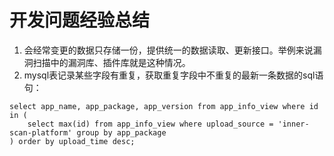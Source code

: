 开发问题经验总结
===
1. 会经常变更的数据只存储一份，提供统一的数据读取、更新接口。举例来说漏洞扫描中的漏洞库、插件库就是这种情况。
2. mysql表记录某些字段有重复，获取重复字段中不重复的最新一条数据的sql语句：
```
select app_name, app_package, app_version from app_info_view where id in (
    select max(id) from app_info_view where upload_source = 'inner-scan-platform' group by app_package
) order by upload_time desc;
```
